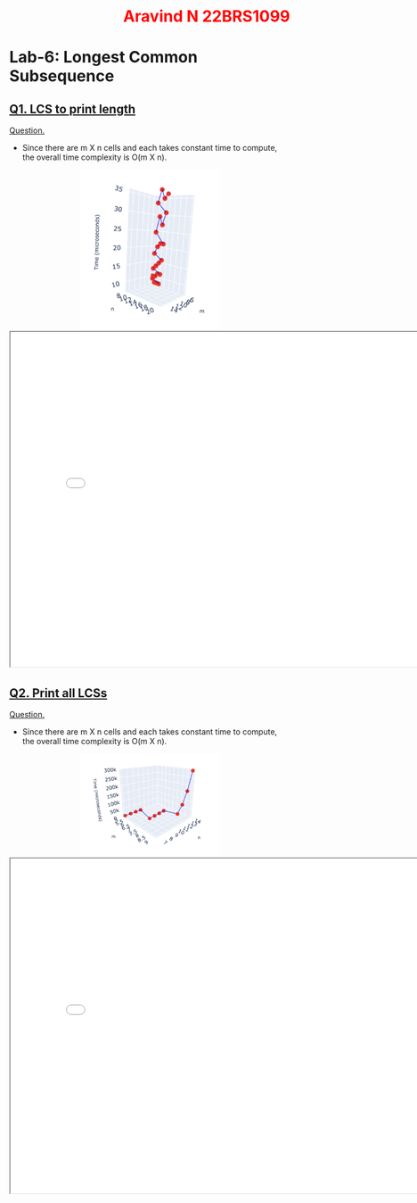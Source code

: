 <h1 style="color:red;text-align:right">Aravind N 22BRS1099</h1>

# Lab-6: Longest Common Subsequence

## [Q1. LCS to print length](q1/soln.cpp)
[Question.](q1/README.md)

- Since there are m X n cells and each takes constant time to compute, the overall time complexity is O(m X n).

<div style="display: flex; justify-content: center;">
    <img src="image.png" alt="Image 1" style="width: 50%;"/>
</div>
<!-- [View Interactive Plot]() Check -->
<iframe src="LPS-6/q1/plot.html" width="800" height="600"></iframe>

## [Q2. Print all LCSs](q2/soln.cpp)
[Question.](q2/README.md)
- Since there are m X n cells and each takes constant time to compute, the overall time complexity is O(m X n).

<div style="display: flex; justify-content: center;">
    <img src="image2.png" alt="Image 1" style="width: 50%;"/>
</div>
<!-- [View Interactive Plot]() Check -->
<iframe src="LPS-6/q1/plot.html" width="800" height="600"></iframe>
